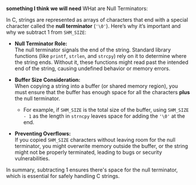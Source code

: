 **something I think we will need**
WHat are Null Terminators:

In C, strings are represented as arrays of characters that end with a special character called the **null terminator** (`'\0'`). Here’s why it’s important and why we subtract 1 from `SHM_SIZE`:

- **Null Terminator Role:**  
  The null terminator signals the end of the string. Standard library functions (like `printf`, `strlen`, and `strcpy`) rely on it to determine where the string ends. Without it, these functions might read past the intended end of the string, causing undefined behavior or memory errors.

- **Buffer Size Consideration:**  
  When copying a string into a buffer (or shared memory region), you must ensure that the buffer has enough space for all the characters **plus** the null terminator.  
  - For example, if `SHM_SIZE` is the total size of the buffer, using `SHM_SIZE - 1` as the length in `strncpy` leaves space for adding the `'\0'` at the end.

- **Preventing Overflows:**  
  If you copied `SHM_SIZE` characters without leaving room for the null terminator, you might overwrite memory outside the buffer, or the string might not be properly terminated, leading to bugs or security vulnerabilities.

In summary, subtracting 1 ensures there's space for the null terminator, which is essential for safely handling C strings.